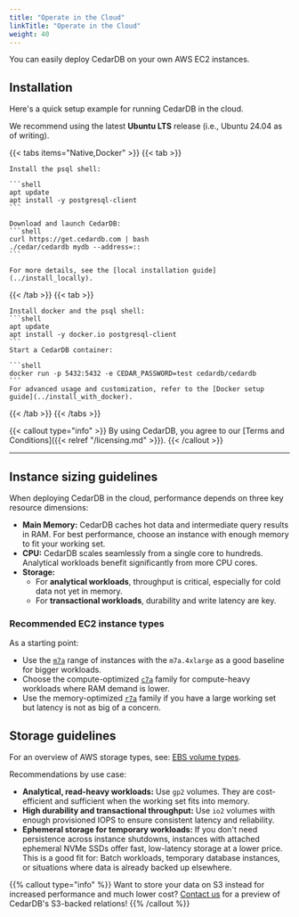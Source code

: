 ```yaml
---
title: "Operate in the Cloud"
linkTitle: "Operate in the Cloud"
weight: 40
---
```


You can easily deploy CedarDB on your own AWS EC2 instances.

## Installation


Here's a quick setup example for running CedarDB in the cloud. 

We recommend using the latest **Ubuntu LTS** release (i.e., Ubuntu 24.04 as of writing).


{{< tabs items="Native,Docker" >}}
  {{< tab >}} 

    Install the psql shell:

    ```shell
    apt update
    apt install -y postgresql-client
    ```

    Download and launch CedarDB:
    ```shell
    curl https://get.cedardb.com | bash
    ./cedar/cedardb mydb --address=::
    ```

    For more details, see the [local installation guide](../install_locally).


  {{< /tab >}}
  {{< tab >}}

    Install docker and the psql shell:
    ```shell
    apt update
    apt install -y docker.io postgresql-client
    ```
    Start a CedarDB container:

    ```shell
    docker run -p 5432:5432 -e CEDAR_PASSWORD=test cedardb/cedardb
    ```
    For advanced usage and customization, refer to the [Docker setup guide](../install_with_docker).

  {{< /tab >}}
{{< /tabs >}}

{{< callout type="info" >}}
By using CedarDB, you agree to our [Terms and Conditions]({{< relref "/licensing.md" >}}).
{{< /callout >}}

---

## Instance sizing guidelines

When deploying CedarDB in the cloud, performance depends on three key resource dimensions:

- **Main Memory:** CedarDB caches hot data and intermediate query results in RAM. For best performance, choose an instance with enough memory to fit your working set.
- **CPU:** CedarDB scales seamlessly from a single core to hundreds. Analytical workloads benefit significantly from more CPU cores.
- **Storage:** 
  * For **analytical workloads**, throughput is critical, especially for cold data not yet in memory.
  * For **transactional workloads**, durability and write latency are key.

### Recommended EC2 instance types

As a starting point:
* Use the [`m7a`](https://instances.vantage.sh/aws/ec2/m7a.4xlarge) range of instances with the `m7a.4xlarge` as a good baseline for bigger workloads.
* Choose the compute-optimized [`c7a`](https://instances.vantage.sh/aws/ec2/c7a.4xlarge) family for compute-heavy workloads where RAM demand is lower.
* Use the memory-optimized [`r7a`](https://instances.vantage.sh/aws/ec2/r7a.4xlarge) family if you have a large working set but latency is not as big of a concern.

## Storage guidelines

For an overview of AWS storage types, see: [EBS volume types](https://aws.amazon.com/ebs/volume-types/).

Recommendations by use case:

- **Analytical, read-heavy workloads:** Use `gp2` volumes. They are cost-efficient and sufficient when the working set fits into memory.
- **High durability and transactional throughput:** Use `io2` volumes with enough provisioned IOPS to ensure consistent latency and reliability.
- **Ephemeral storage for temporary workloads:** If you don't need persistence across instance shutdowns, instances with attached ephemeral NVMe SSDs offer fast, low-latency storage at a lower price. This is a good fit for: Batch workloads, temporary database instances, or situations where data is already backed up elsewhere.


{{% callout type="info" %}}
Want to store your data on S3 instead for increased performance and much lower cost?
[Contact us](mailto:sales@cedardb.com) for a preview of CedarDB's S3-backed relations!
{{% /callout %}}
